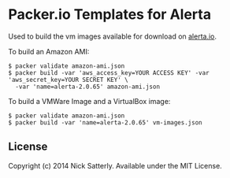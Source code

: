 Packer.io Templates for Alerta
==============================

Used to build the vm images available for download on [alerta.io](http://alerta.io/).

To build an Amazon AMI:
```
$ packer validate amazon-ami.json
$ packer build -var 'aws_access_key=YOUR ACCESS KEY' -var 'aws_secret_key=YOUR SECRET KEY' \
  -var 'name=alerta-2.0.65' amazon-ami.json
```

To build a VMWare Image and a VirtualBox image:
```
$ packer validate amazon-ami.json
$ packer build -var 'name=alerta-2.0.65' vm-images.json
```

License
-------

Copyright (c) 2014 Nick Satterly. Available under the MIT License.
